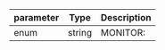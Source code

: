 | parameter | Type | Description |
| ----------- | ----------- |----------- |
| enum  |  string  | MONITOR:   |